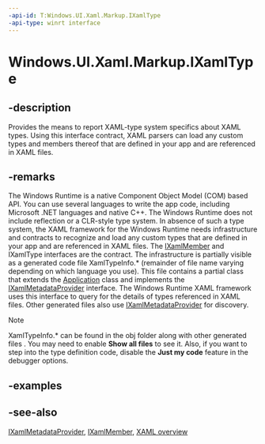 ```yaml
---
-api-id: T:Windows.UI.Xaml.Markup.IXamlType
-api-type: winrt interface
---
```


<!-- Interface syntax.
public interface IXamlType : 
-->

# Windows.UI.Xaml.Markup.IXamlType

## -description
Provides the means to report XAML-type system specifics about XAML types. Using this interface contract, XAML parsers can load any custom types and members thereof that are defined in your app and are referenced in XAML files.



## -remarks
The Windows Runtime is a native Component Object Model (COM) based API. You can use several languages to write the app code, including Microsoft .NET languages and native C++. The Windows Runtime does not include reflection or a CLR-style type system. In absence of such a type system, the XAML framework for the Windows Runtime needs infrastructure and contracts to recognize and load any custom types that are defined in your app and are referenced in XAML files. The [IXamlMember](ixamlmember.md) and IXamlType interfaces are the contract. The infrastructure is partially visible as a generated code file XamlTypeInfo.* (remainder of file name varying depending on which language you use). This file contains a partial class that extends the [Application](../windows.ui.xaml/application.md) class and implements the [IXamlMetadataProvider](ixamlmetadataprovider.md) interface. The Windows Runtime XAML framework uses this interface to query for the details of types referenced in XAML files. Other generated files also use [IXamlMetadataProvider](ixamlmetadataprovider.md) for discovery.

> [!NOTE]
> XamlTypeInfo.* can be found in the obj folder along with other generated files . You may need to enable **Show all files** to see it. Also, if you want to step into the type definition code, disable the **Just my code** feature in the debugger options.

## -examples

## -see-also
[IXamlMetadataProvider](ixamlmetadataprovider.md), [IXamlMember](ixamlmember.md), [XAML overview](/windows/uwp/xaml-platform/xaml-overview)
